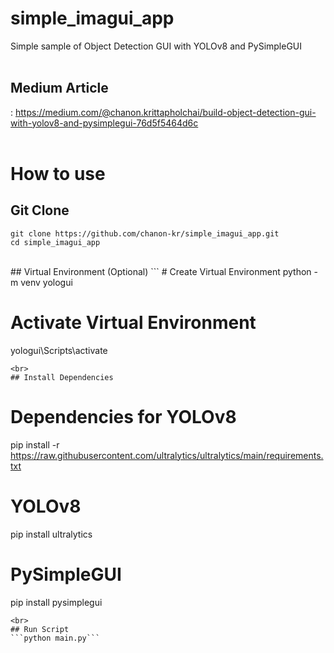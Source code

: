 # simple_imagui_app
Simple sample of Object Detection GUI with YOLOv8 and PySimpleGUI
<br><br>
## Medium Article
 : https://medium.com/@chanon.krittapholchai/build-object-detection-gui-with-yolov8-and-pysimplegui-76d5f5464d6c
<br><br>
# How to use
## Git Clone
```
git clone https://github.com/chanon-kr/simple_imagui_app.git
cd simple_imagui_app
```
<br>
## Virtual Environment (Optional)
```
# Create Virtual Environment
python -m venv yologui

# Activate Virtual Environment
yologui\Scripts\activate
```
<br>
## Install Dependencies
```
# Dependencies for YOLOv8
pip install -r https://raw.githubusercontent.com/ultralytics/ultralytics/main/requirements.txt

# YOLOv8
pip install ultralytics

# PySimpleGUI
pip install pysimplegui
```
<br>
## Run Script
```python main.py```
